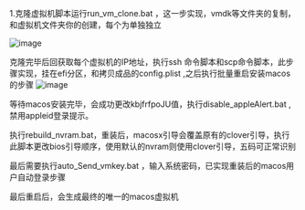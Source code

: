 1.克隆虚拟机脚本运行run_vm_clone.bat  ，这一步实现，vmdk等文件夹的复制，和虚拟机文件夹你的创建，每个为单独独立

![image](https://github.com/user-attachments/assets/7113ac86-9e0b-494d-9dce-e7ec078724c4)

克隆完毕后回获取每个虚拟机的IP地址，执行ssh 命令脚本和scp命令脚本，此步骤实现，挂在efi分区，和拷贝成品的config.plist ,之后执行批量重启安装macos的步骤
![image](https://github.com/user-attachments/assets/e71949bc-3e44-4b07-a0b1-9ee8cbe82675)


等待macos安装完毕，会成功更改kbjfrfpoJU值，执行disable_appleAlert.bat ,禁用appleid登录提示。

执行rebuild_nvram.bat，重装后，macosx引导会覆盖原有的clover引导，执行此脚本更改bios引导顺序，使用默认的nvram则使用clover引导，五码可正常识别

最后需要执行auto_Send_vmkey.bat  ，输入系统密码，已实现重装后的macos用户自动登录步骤

最后重启后，会生成最终的唯一的macos虚拟机
